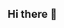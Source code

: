 ## Hi there 👋

<!--

**Here are some ideas to get you started:**
*** For Tool Specifications formats and examples see: 

-->
